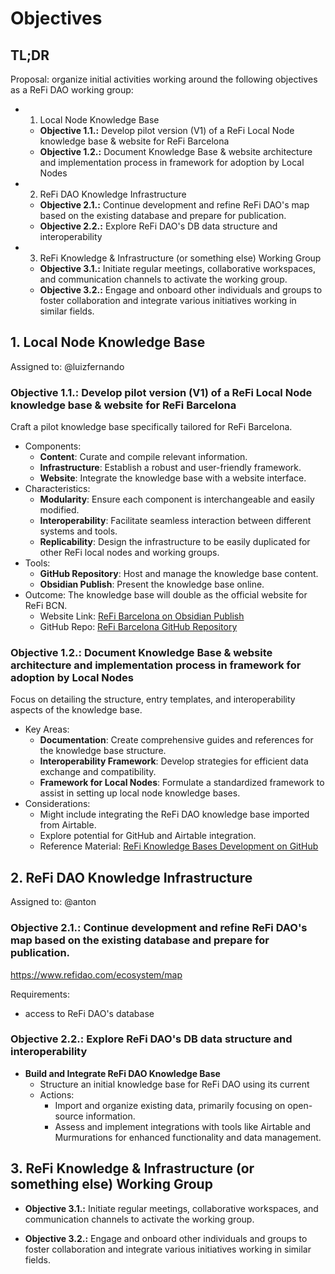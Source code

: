 # Objectives



## TL;DR

Proposal: organize initial activities working around the following objectives as a ReFi DAO working group:
- 1. Local Node Knowledge Base
	- **Objective 1.1.:** Develop pilot version (V1) of a ReFi Local Node knowledge base & website for ReFi Barcelona
	- **Objective 1.2.:** Document Knowledge Base & website architecture and implementation process in framework for adoption by Local Nodes
- 2. ReFi DAO Knowledge Infrastructure
	- **Objective 2.1.:** Continue development and refine ReFi DAO's map based on the existing database and prepare for publication.
	- **Objective 2.2.:** Explore ReFi DAO's DB data structure and interoperability
- 3. ReFi Knowledge & Infrastructure (or something else) Working Group
	- **Objective 3.1.:** Initiate regular meetings, collaborative workspaces, and communication channels to activate the working group.
	- **Objective 3.2.:** Engage and onboard other individuals and groups to foster collaboration and integrate various initiatives working in similar fields.


## 1. Local Node Knowledge Base
Assigned to: @luizfernando

### **Objective 1.1.:** Develop pilot version (V1) of a ReFi Local Node knowledge base & website for ReFi Barcelona

Craft a pilot knowledge base specifically tailored for ReFi Barcelona.

- Components:
	- **Content**: Curate and compile relevant information.
	- **Infrastructure**: Establish a robust and user-friendly framework.
	- **Website**: Integrate the knowledge base with a website interface.
- Characteristics:
	- **Modularity**: Ensure each component is interchangeable and easily modified.
	- **Interoperability**: Facilitate seamless interaction between different systems and tools.
	- **Replicability**: Design the infrastructure to be easily duplicated for other ReFi local nodes and working groups.
- Tools:
	- **GitHub Repository**: Host and manage the knowledge base content.
	- **Obsidian Publish**: Present the knowledge base online.
- Outcome: The knowledge base will double as the official website for ReFi BCN.
    - Website Link: [ReFi Barcelona on Obsidian Publish](https://publish.obsidian.md/refi-barcelona/ReFi+Barcelona)
    - GitHub Repo: [ReFi Barcelona GitHub Repository](https://github.com/luizfernandosg/ReFi-Barcelona)

### **Objective 1.2.:** Document Knowledge Base & website architecture and implementation process in framework for adoption by Local Nodes

Focus on detailing the structure, entry templates, and interoperability aspects of the knowledge base.

- Key Areas:
	- **Documentation**: Create comprehensive guides and references for the knowledge base structure.
	- **Interoperability Framework**: Develop strategies for efficient data exchange and compatibility.
	- **Framework for Local Nodes**: Formulate a standardized framework to assist in setting up local node knowledge bases.
- Considerations:
	- Might include integrating the ReFi DAO knowledge base imported from Airtable.
	- Explore potential for GitHub and Airtable integration.
	- Reference Material: [ReFi Knowledge Bases Development on GitHub](https://github.com/luizfernandosg/ReFi-Knowledge-Bases-Development)

## 2. ReFi DAO Knowledge Infrastructure
Assigned to: @anton

###  **Objective 2.1.:** Continue development and refine ReFi DAO's map based on the existing database and prepare for publication.

https://www.refidao.com/ecosystem/map

Requirements:
- access to ReFi DAO's database

### **Objective 2.2.:** Explore ReFi DAO's DB data structure and interoperability

- **Build and Integrate ReFi DAO Knowledge Base**
  - Structure an initial knowledge base for ReFi DAO using its current 
  - Actions:
    - Import and organize existing data, primarily focusing on open-source information.
    - Assess and implement integrations with tools like Airtable and Murmurations for enhanced functionality and data management. 


## 3. ReFi Knowledge & Infrastructure (or something else) Working Group

- **Objective 3.1.:** Initiate regular meetings, collaborative workspaces, and communication channels to activate the working group.

- **Objective 3.2.:** Engage and onboard other individuals and groups to foster collaboration and integrate various initiatives working in similar fields.















